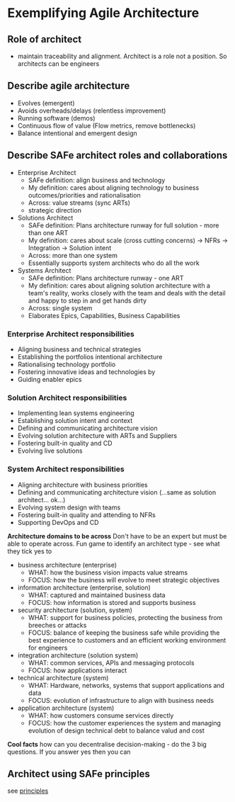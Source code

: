 # Exemplifying Agile Architecture

## Role of architect
* maintain traceability and alignment. Architect is a role not a position. So architects can be engineers

## Describe agile architecture
* Evolves (emergent)
* Avoids overheads/delays (relentless improvement)
* Running software (demos)
* Continuous flow of value (Flow metrics, remove bottlenecks)
* Balance intentional and emergent design

## Describe SAFe architect roles and collaborations
* Enterprise Architect
  * SAFe definition: align business and technology
  * My definition: cares about aligning technology to business outcomes/priorities and rationalisation
  * Across: value streams (sync ARTs)
  * strategic direction
* Solutions Architect
  * SAFe definition: Plans architecture runway for full solution - more than one ART
  * My definition: cares about scale (cross cutting concerns) -> NFRs -> Integration -> Solution intent
  * Across: more than one system
  * Essentially supports system architects who do all the work
* Systems Architect
  * SAFe definition: Plans architecture runway - one ART
  * My definition: cares about aligning solution architecture with a team's reality, works closely with the team and deals with the detail and happy to step in and get hands dirty
  * Across: single system
  * Elaborates Epics, Capabilities, Business Capabilities

### Enterprise Architect responsibilities
* Aligning business and technical strategies
* Establishing the portfolios intentional architecture
* Rationalising technology portfolio
* Fostering innovative ideas and technologies by 
* Guiding enabler epics

### Solution Architect responsibilities
* Implementing lean systems engineering
* Establishing solution intent and context
* Defining and communicating architecture vision
* Evolving solution architecture with ARTs and Suppliers
* Fostering built-in quality and CD
* Evolving live solutions

### System Architect responsibilities
* Aligning architecture with business priorities
* Defining and communicating architecture vision (...same as solution architect... ok...)
* Evolving system design with teams
* Fostering built-in quality and attending to NFRs
* Supporting DevOps and CD

**Architecture domains to be across**
Don't have to be an expert but must be able to operate across. 
Fun game to identify an architect type - see what they tick yes to
* business architecture (enterprise)
  * WHAT: how the business vision impacts value streams
  * FOCUS: how the business will evolve to meet strategic objectives
* information architecture  (enterprise, solution)
  * WHAT: captured and maintained business data 
  * FOCUS: how information is stored and supports business
* security architecture (solution, system)
  * WHAT: support for business policies, protecting the business from breeches or attacks 
  * FOCUS: balance of keeping the business safe while providing the best experience to customers and an efficient working environment for engineers 
* integration architecture (solution system)
  * WHAT: common services, APIs and messaging protocols
  * FOCUS: how applications interact
* technical architecture (system)
  * WHAT: Hardware, networks, systems that support applications and data
  * FOCUS: evolution of infrastructure to align with business needs
* application architecture (system)
  * WHAT: how customers consume services directly
  * FOCUS: how the customer experiences the system and managing evolution of design technical debt to balance valud and cost

**Cool facts**
how can you decentralise decision-making - do the 3 big questions. If you answer yes then you can 

## Architect using SAFe principles
see [principles](../C.safe-principles.md)
